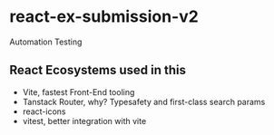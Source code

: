# react-ex-submission-v2
Automation Testing

## React Ecosystems used in this

- Vite, fastest Front-End tooling
- Tanstack Router, why? Typesafety and first-class search params
- react-icons
- vitest, better integration with vite

